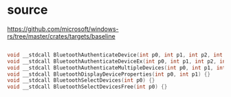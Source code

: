 # source

<https://github.com/microsoft/windows-rs/tree/master/crates/targets/baseline>

```c

void __stdcall BluetoothAuthenticateDevice(int p0, int p1, int p2, int p3, int p4) {}
void __stdcall BluetoothAuthenticateDeviceEx(int p0, int p1, int p2, int p3, int p4) {}
void __stdcall BluetoothAuthenticateMultipleDevices(int p0, int p1, int p2, int p3) {}
void __stdcall BluetoothDisplayDeviceProperties(int p0, int p1) {}
void __stdcall BluetoothSelectDevices(int p0) {}
void __stdcall BluetoothSelectDevicesFree(int p0) {}

```

